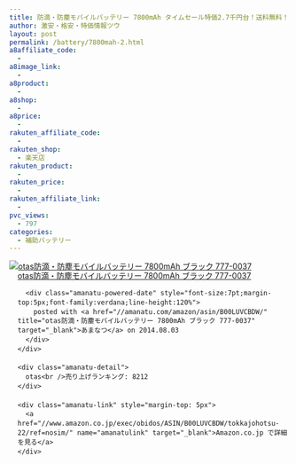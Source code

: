 ```yaml
---
title: 防滴・防塵モバイルバッテリー 7800mAh タイムセール特価2.7千円台！送料無料！
author: 激安・格安・特価情報ツウ
layout: post
permalink: /battery/7800mah-2.html
a8affiliate_code:
  -
a8image_link:
  -
a8product:
  -
a8shop:
  -
a8price:
  -
rakuten_affiliate_code:
  -
rakuten_shop:
  - 楽天店
rakuten_product:
  -
rakuten_price:
  -
rakuten_affiliate_link:
  -
pvc_views:
  - 797
categories:
  - 補助バッテリー
---
```

<div class="amanatu-box" style="margin-bottom:0px;">
  <div class="amanatu-image" style="float:left;">
    <a href="//www.amazon.co.jp/exec/obidos/ASIN/B00LUVCBDW/tokkajohotsu-22/ref=nosim/" name="amanatulink" target="_blank"><img src="//i1.wp.com/ecx.images-amazon.com/images/I/31pm0C%2Bq9rL._SL160_.jpg?w=546" alt="otas防滴・防塵モバイルバッテリー 7800mAh ブラック 777-0037" style="border: none;" data-recalc-dims="1" /></a>
  </div>

  <div class="amanatu-info" style="float:left;margin-left:15px;line-height:120%">
    <div class="amanatu-name" style="margin-bottom:10px;line-height:120%">
      <a href="//www.amazon.co.jp/exec/obidos/ASIN/B00LUVCBDW/tokkajohotsu-22/ref=nosim/" name="amanatulink" target="_blank">otas防滴・防塵モバイルバッテリー 7800mAh ブラック 777-0037</a>

      <div class="amanatu-powered-date" style="font-size:7pt;margin-top:5px;font-family:verdana;line-height:120%">
        posted with <a href="//amanatu.com/amazon/asin/B00LUVCBDW/" title="otas防滴・防塵モバイルバッテリー 7800mAh ブラック 777-0037" target="_blank">あまなつ</a> on 2014.08.03
      </div>
    </div>

    <div class="amanatu-detail">
      otas<br />売り上げランキング: 8212
    </div>

    <div class="amanatu-link" style="margin-top: 5px">
      <a href="//www.amazon.co.jp/exec/obidos/ASIN/B00LUVCBDW/tokkajohotsu-22/ref=nosim/" name="amanatulink" target="_blank">Amazon.co.jp で詳細を見る</a>
    </div>
  </div>

  <div class="amanatu-footer" style="clear: left">
  </div>
</div>